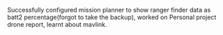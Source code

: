 Successfully configured mission planner to show ranger finder data as batt2 percentage(forgot to take the backup), worked on Personal project drone report, learnt about mavlink. 
